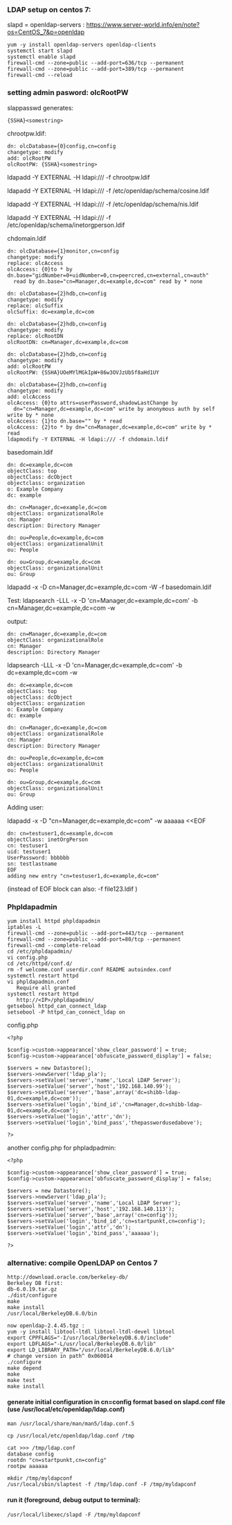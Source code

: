 ### LDAP setup on centos 7:

slapd = openldap-servers : https://www.server-world.info/en/note?os=CentOS_7&p=openldap 

```
yum -y install openldap-servers openldap-clients
systemctl start slapd
systemctl enable slapd
firewall-cmd --zone=public --add-port=636/tcp --permanent
firewall-cmd --zone=public --add-port=389/tcp --permanent
firewall-cmd --reload
```

### setting admin pasword: olcRootPW

slappasswd 
generates:
```
{SSHA}<somestring>
```
chrootpw.ldif: 
```
dn: olcDatabase={0}config,cn=config
changetype: modify
add: olcRootPW
olcRootPW: {SSHA}<somestring>
```
ldapadd -Y EXTERNAL -H ldapi:/// -f chrootpw.ldif

ldapadd -Y EXTERNAL -H ldapi:/// -f /etc/openldap/schema/cosine.ldif 

ldapadd -Y EXTERNAL -H ldapi:/// -f /etc/openldap/schema/nis.ldif 

ldapadd -Y EXTERNAL -H ldapi:/// -f /etc/openldap/schema/inetorgperson.ldif 


chdomain.ldif 
```
dn: olcDatabase={1}monitor,cn=config
changetype: modify
replace: olcAccess
olcAccess: {0}to * by dn.base="gidNumber=0+uidNumber=0,cn=peercred,cn=external,cn=auth"
  read by dn.base="cn=Manager,dc=example,dc=com" read by * none

dn: olcDatabase={2}hdb,cn=config
changetype: modify
replace: olcSuffix
olcSuffix: dc=example,dc=com

dn: olcDatabase={2}hdb,cn=config
changetype: modify
replace: olcRootDN
olcRootDN: cn=Manager,dc=example,dc=com

dn: olcDatabase={2}hdb,cn=config
changetype: modify
add: olcRootPW
olcRootPW: {SSHA}UOeMYlMGkIpW+86w3OVJzUb5f8aHd1UY

dn: olcDatabase={2}hdb,cn=config
changetype: modify
add: olcAccess
olcAccess: {0}to attrs=userPassword,shadowLastChange by
  dn="cn=Manager,dc=example,dc=com" write by anonymous auth by self write by * none
olcAccess: {1}to dn.base="" by * read
olcAccess: {2}to * by dn="cn=Manager,dc=example,dc=com" write by * read
ldapmodify -Y EXTERNAL -H ldapi:/// -f chdomain.ldif
```


basedomain.ldif 
```
dn: dc=example,dc=com
objectClass: top
objectClass: dcObject
objectclass: organization
o: Example Company
dc: example

dn: cn=Manager,dc=example,dc=com
objectClass: organizationalRole
cn: Manager
description: Directory Manager

dn: ou=People,dc=example,dc=com
objectClass: organizationalUnit
ou: People

dn: ou=Group,dc=example,dc=com
objectClass: organizationalUnit
ou: Group
```

ldapadd -x -D cn=Manager,dc=example,dc=com -W -f basedomain.ldif


Test:
ldapsearch -LLL -x -D 'cn=Manager,dc=example,dc=com' -b cn=Manager,dc=example,dc=com -w <thepasswordusedabove>

output:
```
dn: cn=Manager,dc=example,dc=com
objectClass: organizationalRole
cn: Manager
description: Directory Manager
```

ldapsearch -LLL -x -D 'cn=Manager,dc=example,dc=com' -b dc=example,dc=com -w <thepasswordusedabove>

```
dn: dc=example,dc=com
objectClass: top
objectClass: dcObject
objectClass: organization
o: Example Company
dc: example

dn: cn=Manager,dc=example,dc=com
objectClass: organizationalRole
cn: Manager
description: Directory Manager

dn: ou=People,dc=example,dc=com
objectClass: organizationalUnit
ou: People

dn: ou=Group,dc=example,dc=com
objectClass: organizationalUnit
ou: Group
```


Adding user:


ldapadd -x -D "cn=Manager,dc=example,dc=com" -w aaaaaa <<EOF
```
dn: cn=testuser1,dc=example,dc=com
objectClass: inetOrgPerson
cn: testuser1
uid: testuser1
UserPassword: bbbbbb
sn: testlastname
EOF
adding new entry "cn=testuser1,dc=example,dc=com"
```

(instead of EOF block can also: -f file123.ldif )

### Phpldapadmin

```
yum install httpd phpldapadmin 
iptables -L
firewall-cmd --zone=public --add-port=443/tcp --permanent
firewall-cmd --zone=public --add-port=80/tcp --permanent
firewall-cmd --complete-reload
cd /etc/phpldapadmin/
vi config.php 
cd /etc/httpd/conf.d/
rm -f welcome.conf userdir.conf README autoindex.conf
systemctl restart httpd
vi phpldapadmin.conf
   Require all granted
systemctl restart httpd
   http://<IP>/phpldapadmin/
getsebool httpd_can_connect_ldap
setsebool -P httpd_can_connect_ldap on
```

config.php 
```
<?php

$config->custom->appearance['show_clear_password'] = true;
$config->custom->appearance['obfuscate_password_display'] = false;

$servers = new Datastore();
$servers->newServer('ldap_pla');
$servers->setValue('server','name','Local LDAP Server');
$servers->setValue('server','host','192.168.140.99');
$servers->setValue('server','base',array('dc=shibb-ldap-01,dc=example,dc=com'));
$servers->setValue('login','bind_id','cn=Manager,dc=shibb-ldap-01,dc=example,dc=com');
$servers->setValue('login','attr','dn');
$servers->setValue('login','bind_pass','thepasswordusedabove');

?>
```
another config.php for phpladpadmin:
```
<?php

$config->custom->appearance['show_clear_password'] = true;
$config->custom->appearance['obfuscate_password_display'] = false;

$servers = new Datastore();
$servers->newServer('ldap_pla');
$servers->setValue('server','name','Local LDAP Server');
$servers->setValue('server','host','192.168.140.113');
$servers->setValue('server','base',array('cn=config'));
$servers->setValue('login','bind_id','cn=startpunkt,cn=config');
$servers->setValue('login','attr','dn');
$servers->setValue('login','bind_pass','aaaaaa');

?>
```

### alternative: compile OpenLDAP on Centos 7

```
http://download.oracle.com/berkeley-db/
Berkeley DB first:
db-6.0.19.tar.gz
./dist/configure
make
make install
/usr/local/BerkeleyDB.6.0/bin

now openldap-2.4.45.tgz :
yum -y install libtool-ltdl libtool-ltdl-devel libtool
export CPPFLAGS="-I/usr/local/BerkeleyDB.6.0/include"
export LDFLAGS="-L/usr/local/BerkeleyDB.6.0/lib"
export LD_LIBRARY_PATH="/usr/local/BerkeleyDB.6.0/lib"
# change version in path^ 0x060014
./configure
make depend 
make
make test
make install
```
#### generate initial configuration in cn=config format based on slapd.conf file (use /usr/local/etc/openldap/ldap.conf)
```
man /usr/local/share/man/man5/ldap.conf.5

cp /usr/local/etc/openldap/ldap.conf /tmp

cat >>> /tmp/ldap.conf
database config
rootdn "cn=startpunkt,cn=config"
rootpw aaaaaa

mkdir /tmp/myldapconf
/usr/local/sbin/slaptest -f /tmp/ldap.conf -F /tmp/myldapconf
```
#### run it (foreground, debug output to terminal):
```
/usr/local/libexec/slapd -F /tmp/myldapconf
```


